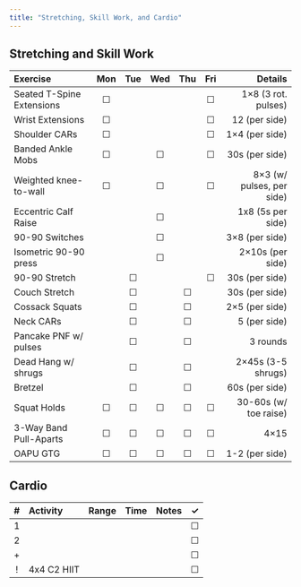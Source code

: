 ```yaml
---
title: "Stretching, Skill Work, and Cardio"
---
```


## Stretching and Skill Work

| Exercise                  | Mon | Tue | Wed | Thu | Fri | Details                   |
|:------------|:-:|:-:|:-:|:-:|:-:|----------:|
| Seated T-Spine Extensions | ☐   |     |     |     | ☐   | 1×8 (3 rot. pulses)       |
| Wrist Extensions          | ☐   |     |     |     | ☐   | 12 (per side)             |
| Shoulder CARs             | ☐   |     |     |     | ☐   | 1×4 (per side)            |
| Banded Ankle Mobs         | ☐   |     | ☐   |     | ☐   | 30s (per side)            |
| Weighted knee-to-wall     | ☐   |     | ☐   |     | ☐   | 8×3 (w/ pulses, per side) |
| Eccentric Calf Raise      |     |     | ☐   |     |     | 1x8 (5s per side)         |
| 90-90 Switches            |     |     | ☐   |     |     | 3×8 (per side)            |
| Isometric 90-90 press     |     |     | ☐   |     |     | 2×10s (per side)          |
| 90-90 Stretch             |     | ☐   |     |     | ☐   | 30s (per side)            |
| Couch Stretch             |     | ☐   |     | ☐   |     | 30s (per side)            |
| Cossack Squats            |     | ☐   |     | ☐   |     | 2×5 (per side)            |
| Neck CARs                 |     | ☐   |     | ☐   |     | 5 (per side)              |
| Pancake PNF w/ pulses     |     | ☐   |     | ☐   |     | 3 rounds                  |
| Dead Hang w/ shrugs       |     | ☐   |     | ☐   |     | 2×45s (3-5 shrugs)        |
| Bretzel                   |     | ☐   |     | ☐   |     | 60s (per side)            |
| Squat Holds               | ☐   | ☐   | ☐   | ☐   | ☐   | 30-60s (w/ toe raise)     |
| 3-Way Band Pull-Aparts    | ☐   | ☐   | ☐   | ☐   | ☐   | 4×15                      |
| OAPU GTG                  | ☐   | ☐   | ☐   | ☐   | ☐   | 1-2 (per side)            |

## Cardio

| # | Activity      | Range | Time  | Notes                               | ✓ |
|:-:|:--------------|:------|:------|:------------------------------------|:-:|
| 1 |               |       |       |                                     | ☐ |
| 2 |               |       |       |                                     | ☐ |
| + |               |       |       |                                     | ☐ |
| ! | 4x4 C2 HIIT   |       |       |                                     | ☐ |
